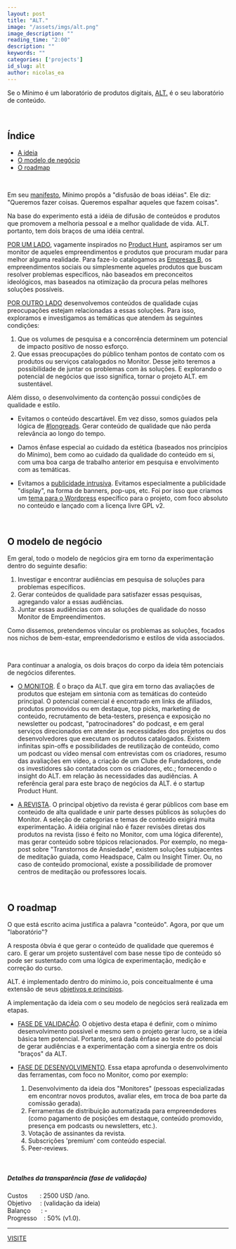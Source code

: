 ```yaml
---
layout: post
title: "ALT."
image: "/assets/imgs/alt.png"
image_description: ""
reading_time: "2:00"
description: ""
keywords: ""
categories: ['projects']
id_slug: alt
author: nicolas_ea
---
```


Se o Mínimo é um laboratório de produtos digitais, [ALT.](Https://alt.minimo.io) é o seu laboratório
de conteúdo.

<br>

## Índice

* <a href="#a-ideia">A ideia</a>
* <a href="#o-modelo-de-negócio">O modelo de negócio</a>
* <a href="#o-roadmap">O roadmap</a>

<br>

Em seu [manifesto](https://minimo.io/pt/manifesto/), Mínimo propôs a "disfusão
de boas idéias". Ele diz: "Queremos fazer coisas. Queremos espalhar aqueles que fazem coisas".

Na base do experimento está a idéia de difusão de conteúdos e produtos que promovem a melhoria pessoal e a melhor qualidade de vida. ALT. portanto, tem dois braços de uma idéia central.

<u>POR UM LADO</u>, vagamente inspirados no <a href="https://www.producthunt.com/" target="_blank" rel="nofollow">Product Hunt</a>, aspiramos ser um monitor de aqueles empreendimentos e produtos que procuram mudar para melhor alguma realidade. Para faze-lo catalogamos as <a href="https://pt.wikipedia.org/wiki/B_Lab" target="_blank">Empresas B</a>, os empreendimentos sociais ou simplesmente aqueles produtos que buscam resolver problemas específicos, não baseados em preconceitos ideológicos, mas baseados na otimização da procura pelas melhores soluções possíveis.

<u>POR OUTRO LADO</u> desenvolvemos conteúdos de qualidade cujas preocupações estejam relacionadas a essas soluções.
Para isso, exploramos e investigamos as temáticas que atendem às seguintes condições:

1. Que os volumes de pesquisa e a concorrência determinem um potencial de impacto positivo de nosso esforço.
2. Que essas preocupações do público tenham pontos de contato com os produtos ou serviços catalogados no Monitor. Desse jeito teremos a possibilidade de juntar os problemas com às soluções. E explorando o potencial de negócios que isso significa, tornar o projeto ALT. em sustentável.

Além disso, o desenvolvimento da contenção possui condições de qualidade e estilo.

* Evitamos o conteúdo descartável. Em vez disso, somos guiados pela lógica de <a href="https://twitter.com/search?q=%23longreads" target="_blank">#longreads</a>. Gerar conteúdo de qualidade que não perda relevância ao longo do tempo.

* Damos ênfase especial ao cuidado da estética (baseados nos princípios do Mínimo), bem como ao cuidado da qualidade do conteúdo em si, com uma boa carga de trabalho anterior em pesquisa e envolvimento com as temáticas.

* Evitamos a [publicidade intrusiva](https://minimo.io/pt/2019/8/). Evitamos especialmente a publicidade "display", na forma de banners, pop-ups, etc. Foi por isso que criamos um [tema para o Wordpress](https://minimo.io/pt/2019/10-alt-wordpress-theme/) específico para o projeto, com foco absoluto no conteúdo e lançado com a licença livre GPL v2.

<br>

## O modelo de negócio

Em geral, todo o modelo de negócios gira em torno da experimentação dentro do seguinte desafio:
1. Investigar e encontrar audiências em pesquisa de soluções para problemas específicos.
2. Gerar conteúdos de qualidade para satisfazer essas pesquisas, agregando valor a essas audiências.
3. Juntar essas audiências com as soluções de qualidade do nosso Monitor de Empreendimentos.

Como dissemos, pretendemos vincular os problemas as soluções, focados nos nichos de bem-estar, empreendedorismo e estilos de vida associados.

<br>

Para continuar a analogia, os dois braços do corpo da ideia têm potenciais de negócios diferentes.



* <u>O MONITOR</u>. É o braço da ALT. que gira em torno das avaliações de produtos que estejam em sintonia com as temáticas do conteúdo principal. O potencial comercial é encontrado em links de afiliados, produtos promovidos ou em destaque, top picks, marketing de conteúdo, recrutamento de beta-testers, presença e exposição no newsletter ou podcast, "patrocinadores" do podcast, e em geral serviços direcionados em atender às necessidades dos projetos ou dos desenvolvedores que executam os produtos catalogados. Existem infinitas spin-offs e possibilidades de reutilização de conteúdo, como um podcast ou vídeo mensal com entrevistas com os criadores, resumo das avaliações em vídeo, a criação de um Clube de Fundadores, onde os investidores são contatados com os criadores, etc.; fornecendo o insight do ALT. em relação às necessidades das audiências. A referência geral para este braço de negócios da ALT. é o startup Product Hunt.

* <u>A REVISTA</u>. O principal objetivo da revista é gerar públicos com base em conteúdo de alta qualidade e unir parte desses públicos às soluções do Monitor. A seleção de categorias e temas de conteúdo exigirá muita experimentação. A idéia original não é fazer revisões diretas dos produtos na revista (isso é feito no Monitor, com uma lógica diferente), mas gerar conteúdo sobre tópicos relacionados. Por exemplo, no mega-post sobre "Transtornos de Ansiedade", existem soluções subjacentes de meditação guiada, como Headspace, Calm ou Insight Timer. Ou, no caso de conteúdo promocional, existe a possibilidade de promover centros de meditação ou professores locais.

<br>

## O roadmap

O que está escrito acima justifica a palavra "conteúdo". Agora, por que um "laboratório"?

A resposta óbvia é que gerar o conteúdo de qualidade que queremos é caro. E gerar um projeto sustentável com base nesse tipo de conteúdo só pode ser sustentado com uma lógica de experimentação, medição e correção do curso.

ALT. é implementado dentro do minimo.io, pois conceitualmente é uma extensão de seus [objetivos e princípios](https://minimo.io/pt/manifesto/).

A implementação da ideia com o seu modelo de negócios será realizada em etapas.

* <u>FASE DE VALIDAÇÃO</u>. O objetivo desta etapa é definir, com o mínimo desenvolvimento possivel e mesmo sem o projeto gerar lucro, se a ideia básica tem potencial. Portanto, será dada ênfase ao teste do potencial de gerar audiências e a experimentação com a sinergia entre os dois "braços" da ALT.

* <u>FASE DE DESENVOLVIMENTO</u>. Essa etapa aprofunda o desenvolvimento das ferramentas, com foco no Monitor, como por exemplo:
  1. Desenvolvimento da ideia dos "Monitores" (pessoas especializadas em encontrar novos produtos, avaliar eles, em troca de boa parte da comissão gerada).
  2. Ferramentas de distribuição automatizada para empreendedores (como pagamento de posições em destaque, conteúdo promovido, presença em podcasts ou newsletters, etc.).
  3. Votação de assinantes da revista.
  4. Subscrições 'premium' com conteúdo especial.
  5. Peer-reviews.

<br>

<div class="card bg-light mb-3">
  <div class="card-body">
    <h5 class="card-title">Detalhes da transparência (fase de validação)</h5>
    <div class="card-text">
      Custos&nbsp;&nbsp;&nbsp;&nbsp;&nbsp;&nbsp;&nbsp;: 2500 USD /ano.  
      <br>
      Objetivo&nbsp;&nbsp;&nbsp;&nbsp;&nbsp;: (validação da ideia)
      <br>
      Balanço&nbsp;&nbsp;&nbsp;&nbsp;&nbsp;&nbsp;: -
      <br>
      Progresso&nbsp;&nbsp;&nbsp;&nbsp;: 50% (v1.0).
    </div>
    <hr>
    <a href="https://alt.minimo.io" target="_blank" class="card-link"><i class="fas fa-external-link-alt"></i> VISITE</a>
  </div>
</div>
